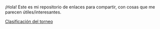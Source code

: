 ¡Hola! Este es mi repositorio de enlaces para compartir, con cosas que me parecen útiles/interesantes.

[Clasificación del torneo](fiveguys.md)
